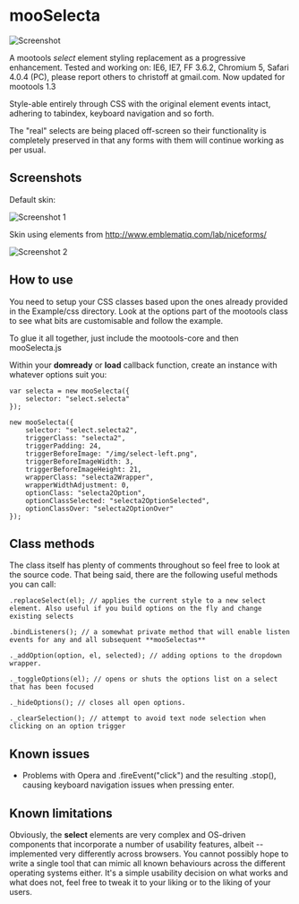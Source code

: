 mooSelecta
===========

![Screenshot](http://fragged.org/mooSelecta/mooSelecta.gif)

A mootools *select* element styling replacement as a progressive enhancement. Tested and working on:
IE6, IE7, FF 3.6.2, Chromium 5, Safari 4.0.4 (PC), please report others to christoff at gmail.com. Now updated for mootools 1.3

Style-able entirely through CSS with the original element events intact, adhering to tabindex, keyboard navigation and so forth.

The "real" selects are being placed off-screen so their functionality is completely preserved in that any
forms with them will continue working as per usual.


Screenshots
-----------

Default skin:

![Screenshot 1](http://fragged.org/mooSelecta/Example/images/mooSelecta-large1.gif)

Skin using elements from http://www.emblematiq.com/lab/niceforms/

![Screenshot 2](http://fragged.org/mooSelecta/Example/images/mooSelecta-large2.gif)

How to use
----------

You need to setup your CSS classes based upon the ones already provided in the Example/css directory. Look at the options part of the mootools class to see what bits are customisable and follow the example.

To glue it all together, just include the mootools-core and then mooSelecta.js

Within your **domready** or **load** callback function, create an instance with whatever options suit you:

    var selecta = new mooSelecta({
        selector: "select.selecta"
    });

    new mooSelecta({
        selector: "select.selecta2",
        triggerClass: "selecta2",
        triggerPadding: 24,
        triggerBeforeImage: "/img/select-left.png",
        triggerBeforeImageWidth: 3,
        triggerBeforeImageHeight: 21,
        wrapperClass: "selecta2Wrapper",
        wrapperWidthAdjustment: 0,
        optionClass: "selecta2Option",
        optionClassSelected: "selecta2OptionSelected",
        optionClassOver: "selecta2OptionOver"
    });

Class methods
-------------
The class itself has plenty of comments throughout so feel free to look at the source code. That being said,
there are the following useful methods you can call:

    .replaceSelect(el); // applies the current style to a new select element. Also useful if you build options on the fly and change existing selects

    .bindListeners(); // a somewhat private method that will enable listen events for any and all subsequent **mooSelectas**

    ._addOption(option, el, selected); // adding options to the dropdown wrapper.

    ._toggleOptions(el); // opens or shuts the options list on a select that has been focused

    ._hideOptions(); // closes all open options.

    ._clearSelection(); // attempt to avoid text node selection when clicking on an option trigger

Known issues
------------

- Problems with Opera and .fireEvent("click") and the resulting .stop(), causing keyboard navigation issues when pressing enter.

Known limitations
-----------------

Obviously, the **select** elements are very complex and OS-driven components that incorporate a number of usability features, albeit -- implemented very differently across browsers. You cannot possibly hope to write a single tool that can mimic all known behaviours across the different operating systems either. It's a simple usability decision on what works and what does not, feel free to tweak it to your liking or to the liking of your users.